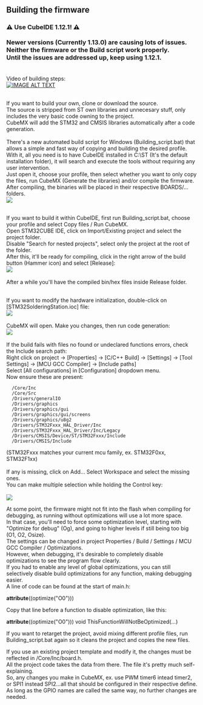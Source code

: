 ## Building the firmware

<h3>
⚠️ Use CubeIDE 1.12.1! ⚠️ <br><br>
Newer versions (Currently 1.13.0) are causing lots of issues.<br>
Neither the firmware or the Build script work properly.<br>
Until the issues are addressed up, keep using 1.12.1.<br><br>
</h3>

Video of building steps:<br>
[![IMAGE ALT TEXT](http://img.youtube.com/vi/8oeGVSSxudk/0.jpg)](https://www.youtube.com/watch?v=8oeGVSSxudk "Firmware build")<br><br>

If you want to build your own, clone or download the source.<br>
The source is stripped from ST own libraries and unnecesary stuff, only includes the very basic code owning to the project.<br>
CubeMX will add the STM32 and CMSIS libraries automatically after a code generation.<br><br>
There's a new automated build script for Windows (Building_script.bat) that allows a simple and fast way of copying and building the desired profile.<br>
With it, all you need is to have CubeIDE installed in C:\ST (It's the default installation folder), it will search and execute the tools without requiring any user intervention.<br>
Just open it, choose your profile, then select whether you want to only copy the files, run CubeMX (Generate the libraries) and/or compile the firmware.<br>
After compiling, the binaries will be placed in their respective BOARDS/... folders.<br>
<img src="/Readme_files/build_script.png?raw=true"><br><br>

If you want to build it within CubeIDE, first run Building_script.bat, choose your profile and select Copy files / Run CubeMX.<br>
Open STM32CUBE IDE, click on Import/Existing project and select the project folder.<br>
Disable "Search for nested projects", select only the project at the root of the folder.<br>
After this, it'll be ready for compiling, click in the right arrow of the build button (Hammer icon) and select [Release]:<br>
<img src="/Readme_files/release.jpg?raw=true"><br><br>
After a while you'll have the compiled bin/hex files inside Release folder.<br><br>

If you want to modify the hardware initialization, double-click on [STM32SolderingStation.ioc] file:<br>
<img src="/Readme_files/open_ioc.png?raw=true"><br><br>
CubeMX will open. Make you changes, then run code generation:<br>
<img src="/Readme_files/gen.png?raw=true"><br><br>
If the build fails with files no found or undeclared functions errors, check the Include search path:<br>
Right click on project -> [Properties] -> [C/C++ Build] -> [Settings] ->  [Tool Settings] -> [MCU GCC Compiler] -> [Include paths]<br>
Select [All configurations] in [Configuration] dropdown menu.<br>
Now ensure these are present:<br>

      /Core/Inc
      /Core/Src
      /Drivers/generalIO
      /Drivers/graphics
      /Drivers/graphics/gui
      /Drivers/graphics/gui/screens
      /Drivers/graphics/u8g2
      /Drivers/STM32Fxxx_HAL_Driver/Inc
      /Drivers/STM32Fxxx_HAL_Driver/Inc/Legacy
      /Drivers/CMSIS/Device/ST/STM32Fxxx/Include
      /Drivers/CMSIS/Include
      
(STM32Fxxx matches your current mcu family, ex. STM32F0xx, STM32F1xx)<br><br>
If any is missing, click on Add... Select Workspace and select the missing ones.<br>
You can make multiple selection  while holding the Control key:<br>      
<img src="/Readme_files/Includes.jpg?raw=true">

At some point, the firmware might not fit into the flash when compiling for debugging, as running without optimizations will use a lot more space.<br>
In that case, you'll need to force some optimization level, starting with "Optimize for debug" (Og), and going to higher levels if still being too big (O1, O2, Osize).<br>
The settings can be changed in project Properties / Build / Settings / MCU GCC Compiler / Optimizations.<br>
However, when debugging, it's desirable to completely disable optimizations to see the program flow clearly.<br>
If you had to enable any level of global optimizations, you can still selectively disable build optimizations for any function, making debugging easier.<br>
A line of code can be found at the start of main.h:<br>

  __attribute__((optimize("O0")))

Copy that line before a function to disable optimization, like this:<br>

   __attribute__((optimize("O0"))) void ThisFunctionWillNotBeOptimized(...)
   

If you want to retarget the project, avoid mixing different profile files, run Building_script.bat again so it cleans the project and copies the new files.<br>

If you use an existing project template and modify it, the changes must be reflected in /Core/Inc/board.h.<br>
All the project code takes the data from there. The file it's pretty much self-explaining.<br>
So, any changes you make in CubeMX, ex. use PWM timer6 intead timer2, or SPI1 instead SPI2...all that should be configured in their respective define.<br>
As long as the GPIO names are called the same way, no further changes are needed.<br>
